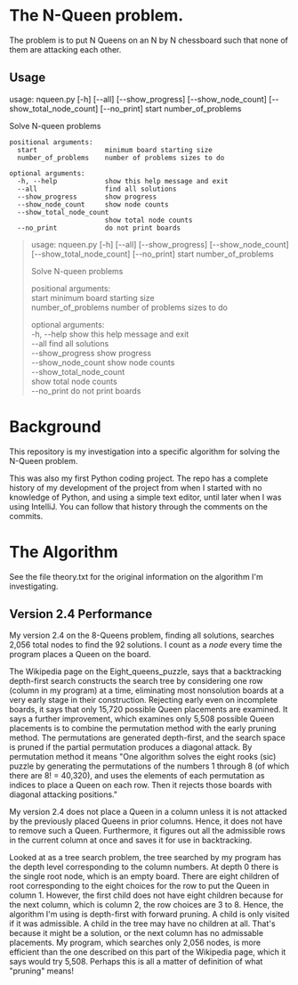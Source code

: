 <h1>The N-Queen problem.</h1>
  The problem is to put N Queens on an N by N chessboard such that none of them are attacking each other.
 
<h2>Usage</h2>

usage: nqueen.py [-h] [--all] [--show_progress] [--show_node_count] [--show_total_node_count] [--no_print]
                start number_of_problems

Solve N-queen problems

````
positional arguments:  
  start                 minimum board starting size  
  number_of_problems    number of problems sizes to do  

optional arguments:  
  -h, --help            show this help message and exit  
  --all                 find all solutions  
  --show_progress       show progress  
  --show_node_count     show node counts  
  --show_total_node_count  
                        show total node counts  
  --no_print            do not print boards  
````

> usage: nqueen.py [-h] [--all] [--show_progress] [--show_node_count] [--show_total_node_count] [--no_print]
>                 start number_of_problems
> 
> Solve N-queen problems
> 
> positional arguments:  
>   start                 minimum board starting size  
>   number_of_problems    number of problems sizes to do  
> 
> optional arguments:  
>   -h, --help            show this help message and exit  
>   --all                 find all solutions  
>   --show_progress       show progress  
>   --show_node_count     show node counts  
>   --show_total_node_count  
>                         show total node counts  
>   --no_print            do not print boards  

<h1>Background</h1>

This repository is my investigation into a specific algorithm for solving the N-Queen problem.

This was also my first Python coding project. The repo has a complete history of my development of the project from when I started with no knowledge of Python, and using a simple text editor, until later when I was using IntelliJ.
You can follow that history through the comments on the commits.

<h1>The Algorithm</h1>

See the file theory.txt for the original information on the algorithm I'm investigating.

<h2>Version 2.4 Performance</h2>

My version 2.4 on the 8-Queens problem, finding all solutions, searches 2,056 total nodes to find the 92 solutions. I count as a *node* every time the program places a Queen on the board.

The Wikipedia page on the Eight_queens_puzzle, says that a backtracking depth-first search constructs the search tree by considering one row (column in my program) at a time, eliminating most nonsolution boards at a very early stage in their construction. Rejecting early even on incomplete boards, it says that only 15,720 possible Queen placements are examined. It says a further improvement, which examines only 5,508 possible Queen placements is to combine the permutation method with the early pruning method. The permutations are generated depth-first, and the search space is pruned if the partial permutation produces a diagonal attack. By permutation method it means "One algorithm solves the eight rooks (sic) puzzle by generating the permutations of the numbers 1 through 8 (of which there are 8! = 40,320), and uses the elements of each permutation as indices to place a Queen on each row. Then it rejects those boards with diagonal attacking positions."

My version 2.4 does not place a Queen in a column unless it is not attacked by the previously placed Queens in prior columns. Hence, it does not have to remove such a Queen. Furthermore, it figures out all the admissible rows in the current column at once and saves it for use in backtracking.

Looked at as a tree search problem, the tree searched by my program has the depth level corresponding to the column numbers. At depth 0 there is the single root node, which is an empty board. There are eight children of root corresponding to the eight choices for the row to put the Queen in column 1. However, the first child does not have eight children because for the next column, which is column 2, the row choices are 3 to 8. Hence, the algorithm I'm using is depth-first with forward pruning. A child is only visited if it was admissible. A child in the tree may have no children at all.  That's because it might be a solution, or the next column has no admissable placements. My program, which searches only 2,056 nodes, is more efficient than the one described on this part of the Wikipedia page, which it says would try 5,508. Perhaps this is all a matter of definition of what "pruning" means!
